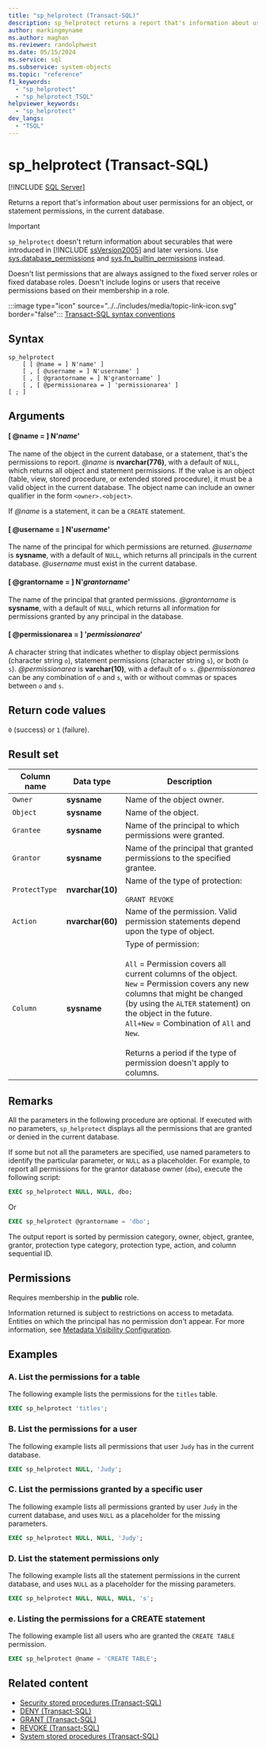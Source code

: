 ```yaml
---
title: "sp_helprotect (Transact-SQL)"
description: sp_helprotect returns a report that's information about user permissions for an object, or statement permissions, in the current database.
author: markingmyname
ms.author: maghan
ms.reviewer: randolphwest
ms.date: 05/15/2024
ms.service: sql
ms.subservice: system-objects
ms.topic: "reference"
f1_keywords:
  - "sp_helprotect"
  - "sp_helprotect_TSQL"
helpviewer_keywords:
  - "sp_helprotect"
dev_langs:
  - "TSQL"
---
```

# sp_helprotect (Transact-SQL)

[!INCLUDE [SQL Server](../../includes/applies-to-version/sqlserver.md)]

Returns a report that's information about user permissions for an object, or statement permissions, in the current database.

> [!IMPORTANT]  
> `sp_helprotect` doesn't return information about securables that were introduced in [!INCLUDE [ssVersion2005](../../includes/ssversion2005-md.md)] and later versions. Use [sys.database_permissions](../system-catalog-views/sys-database-permissions-transact-sql.md) and [sys.fn_builtin_permissions](../system-functions/sys-fn-builtin-permissions-transact-sql.md) instead.

Doesn't list permissions that are always assigned to the fixed server roles or fixed database roles. Doesn't include logins or users that receive permissions based on their membership in a role.

:::image type="icon" source="../../includes/media/topic-link-icon.svg" border="false"::: [Transact-SQL syntax conventions](../../t-sql/language-elements/transact-sql-syntax-conventions-transact-sql.md)

## Syntax

```syntaxsql
sp_helprotect
    [ [ @name = ] N'name' ]
    [ , [ @username = ] N'username' ]
    [ , [ @grantorname = ] N'grantorname' ]
    [ , [ @permissionarea = ] 'permissionarea' ]
[ ; ]
```

## Arguments

#### [ @name = ] N'*name*'

The name of the object in the current database, or a statement, that's the permissions to report. *@name* is **nvarchar(776)**, with a default of `NULL`, which returns all object and statement permissions. If the value is an object (table, view, stored procedure, or extended stored procedure), it must be a valid object in the current database. The object name can include an owner qualifier in the form `<owner>.<object>`.

If *@name* is a statement, it can be a `CREATE` statement.

#### [ @username = ] N'*username*'

The name of the principal for which permissions are returned. *@username* is **sysname**, with a default of `NULL`, which returns all principals in the current database. *@username* must exist in the current database.

#### [ @grantorname = ] N'*grantorname*'

The name of the principal that granted permissions. *@grantorname* is **sysname**, with a default of `NULL`, which returns all information for permissions granted by any principal in the database.

#### [ @permissionarea = ] '*permissionarea*'

A character string that indicates whether to display object permissions (character string `o`), statement permissions (character string `s`), or both (`o s`). *@permissionarea* is **varchar(10)**, with a default of `o s`. *@permissionarea* can be any combination of `o` and `s`, with or without commas or spaces between `o` and `s`.

## Return code values

`0` (success) or `1` (failure).

## Result set

| Column name | Data type | Description |
| --- | --- | --- |
| `Owner` | **sysname** | Name of the object owner. |
| `Object` | **sysname** | Name of the object. |
| `Grantee` | **sysname** | Name of the principal to which permissions were granted. |
| `Grantor` | **sysname** | Name of the principal that granted permissions to the specified grantee. |
| `ProtectType` | **nvarchar(10)** | Name of the type of protection:<br /><br />`GRANT REVOKE` |
| `Action` | **nvarchar(60)** | Name of the permission. Valid permission statements depend upon the type of object. |
| `Column` | **sysname** | Type of permission:<br /><br />`All` = Permission covers all current columns of the object.<br />`New` = Permission covers any new columns that might be changed (by using the `ALTER` statement) on the object in the future.<br />`All+New` = Combination of `All` and `New`.<br /><br />Returns a period if the type of permission doesn't apply to columns. |

## Remarks

All the parameters in the following procedure are optional. If executed with no parameters, `sp_helprotect` displays all the permissions that are granted or denied in the current database.

If some but not all the parameters are specified, use named parameters to identify the particular parameter, or `NULL` as a placeholder. For example, to report all permissions for the grantor database owner (`dbo`), execute the following script:

```sql
EXEC sp_helprotect NULL, NULL, dbo;
```

Or

```sql
EXEC sp_helprotect @grantorname = 'dbo';
```

The output report is sorted by permission category, owner, object, grantee, grantor, protection type category, protection type, action, and column sequential ID.

## Permissions

Requires membership in the **public** role.

Information returned is subject to restrictions on access to metadata. Entities on which the principal has no permission don't appear. For more information, see [Metadata Visibility Configuration](../security/metadata-visibility-configuration.md).

## Examples

### A. List the permissions for a table

The following example lists the permissions for the `titles` table.

```sql
EXEC sp_helprotect 'titles';
```

### B. List the permissions for a user

The following example lists all permissions that user `Judy` has in the current database.

```sql
EXEC sp_helprotect NULL, 'Judy';
```

### C. List the permissions granted by a specific user

The following example lists all permissions granted by user `Judy` in the current database, and uses `NULL` as a placeholder for the missing parameters.

```sql
EXEC sp_helprotect NULL, NULL, 'Judy';
```

### D. List the statement permissions only

The following example lists all the statement permissions in the current database, and uses `NULL` as a placeholder for the missing parameters.

```sql
EXEC sp_helprotect NULL, NULL, NULL, 's';
```

### e. Listing the permissions for a CREATE statement

The following example list all users who are granted the `CREATE TABLE` permission.

```sql
EXEC sp_helprotect @name = 'CREATE TABLE';
```

## Related content

- [Security stored procedures (Transact-SQL)](security-stored-procedures-transact-sql.md)
- [DENY (Transact-SQL)](../../t-sql/statements/deny-transact-sql.md)
- [GRANT (Transact-SQL)](../../t-sql/statements/grant-transact-sql.md)
- [REVOKE (Transact-SQL)](../../t-sql/statements/revoke-transact-sql.md)
- [System stored procedures (Transact-SQL)](system-stored-procedures-transact-sql.md)
